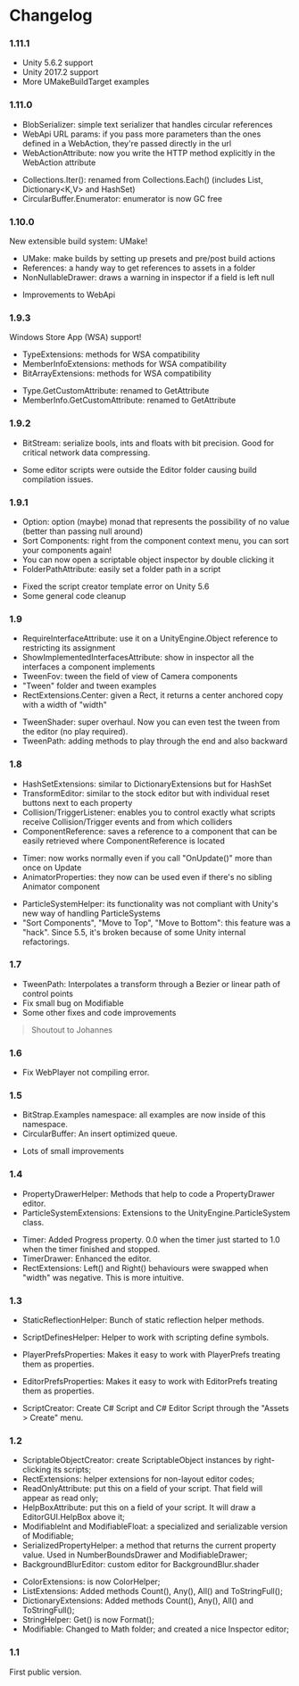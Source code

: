 # Changelog

### 1.11.1

+ Unity 5.6.2 support
+ Unity 2017.2 support
+ More UMakeBuildTarget examples


### 1.11.0

+ BlobSerializer: simple text serializer that handles circular references
+ WebApi URL params: if you pass more parameters than the ones defined in a WebAction, they're passed directly in the url
+ WebActionAttribute: now you write the HTTP method explicitly in the WebAction attribute
* Collections.Iter(): renamed from Collections.Each() (includes List<T>, Dictionary<K,V> and HashSet<T>)
* CircularBuffer.Enumerator: enumerator is now GC free


### 1.10.0

New extensible build system: UMake!
+ UMake: make builds by setting up presets and pre/post build actions
+ References: a handy way to get references to assets in a folder
+ NonNullableDrawer: draws a warning in inspector if a field is left null
* Improvements to WebApi


### 1.9.3

Windows Store App (WSA) support!
+ TypeExtensions: methods for WSA compatibility
+ MemberInfoExtensions: methods for WSA compatibility
+ BitArrayExtensions: methods for WSA compatibility
* Type.GetCustomAttribute: renamed to GetAttribute
* MemberInfo.GetCustomAttribute: renamed to GetAttribute


###	1.9.2

+ BitStream: serialize bools, ints and floats with bit precision. Good for critical network data compressing.
* Some editor scripts were outside the Editor folder causing build compilation issues.


###	1.9.1

+ Option: option (maybe) monad that represents the possibility of no value (better than passing null around)
+ Sort Components: right from the component context menu, you can sort your components again!
+ You can now open a scriptable object inspector by double clicking it
+ FolderPathAttribute: easily set a folder path in a script
* Fixed the script creator template error on Unity 5.6
* Some general code cleanup


### 1.9

+ RequireInterfaceAttribute: use it on a UnityEngine.Object reference to restricting its assignment
+ ShowImplementedInterfacesAttribute: show in inspector all the interfaces a component implements
+ TweenFov: tween the field of view of Camera components
+ "Tween" folder and tween examples
+ RectExtensions.Center: given a Rect, it returns a center anchored copy with a width of "width"
* TweenShader: super overhaul. Now you can even test the tween from the editor (no play required).
* TweenPath: adding methods to play through the end and also backward


### 1.8

+ HashSetExtensions: similar to DictionaryExtensions but for HashSet
+ TransformEditor: similar to the stock editor but with individual reset buttons next to each property
+ Collision/TriggerListener: enables you to control exactly what scripts receive Collision/Trigger events and from which colliders
+ ComponentReference: saves a reference to a component that can be easily retrieved where ComponentReference is located
* Timer: now works normally even if you call "OnUpdate()" more than once on Update
* AnimatorProperties: they now can be used even if there's no sibling Animator component
- ParticleSystemHelper: its functionality was not compliant with Unity's new way of handling ParticleSystems
- "Sort Components", "Move to Top", "Move to Bottom": this feature was a "hack". Since 5.5, it's broken because of some Unity internal refactorings.


### 1.7

+ TweenPath: Interpolates a transform through a Bezier or linear path of control points
+ Fix small bug on Modifiable
+ Some other fixes and code improvements
> Shoutout to Johannes


### 1.6

+ Fix WebPlayer not compiling error.


### 1.5

+ BitStrap.Examples namespace: all examples are now inside of this namespace.
+ CircularBuffer: An insert optimized queue.
* Lots of small improvements


### 1.4

+ PropertyDrawerHelper: Methods that help to code a PropertyDrawer editor.
+ ParticleSystemExtensions: Extensions to the UnityEngine.ParticleSystem class.
* Timer: Added Progress property. 0.0 when the timer just started to 1.0 when the timer finished and stopped.
* TimerDrawer: Enhanced the editor.
* RectExtensions: Left() and Right() behaviours were swapped when "width" was negative. This is more intuitive.


### 1.3

+ StaticReflectionHelper: Bunch of static reflection helper methods.
+ ScriptDefinesHelper: Helper to work with scripting define symbols.

+ PlayerPrefsProperties: Makes it easy to work with PlayerPrefs treating them as properties.
+ EditorPrefsProperties: Makes it easy to work with EditorPrefs treating them as properties.

+ ScriptCreator: Create C# Script and C# Editor Script through the "Assets > Create" menu.


### 1.2

+ ScriptableObjectCreator: create ScriptableObject instances by right-clicking its scripts;
+ RectExtensions: helper extensions for non-layout editor codes;
+ ReadOnlyAttribute: put this on a field of your script. That field will appear as read only;
+ HelpBoxAttribute: put this on a field of your script. It will draw a EditorGUI.HelpBox above it;
+ ModifiableInt and ModifiableFloat: a specialized and serializable version of Modifiable<T>;
+ SerializedPropertyHelper: a method that returns the current property value. Used in NumberBoundsDrawer and ModifiableDrawer;
+ BackgroundBlurEditor: custom editor for BackgroundBlur.shader

* ColorExtensions: is now ColorHelper;
* ListExtensions: Added methods Count(), Any(), All() and ToStringFull();
* DictionaryExtensions: Added methods Count(), Any(), All() and ToStringFull();
* StringHelper: Get() is now Format();
* Modifiable<T>: Changed to Math folder; and created a nice Inspector editor;


### 1.1

First public version.
